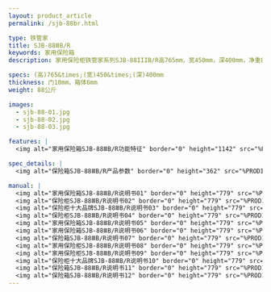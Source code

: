 ```yaml
---
layout: product_article
permalink: /sjb-88br.html

type: 铁管家
title: SJB-88ⅢB/R
keywords: 家用保险箱
description: 家用保险柜铁管家系列SJB-88IIIB/R高765mm，宽450mm，深400mm，净重88公斤，多重防护，全面符合国家3C认证标准。

specs: (高)765&times;(宽)450&times;(深)400mm
thickness: 门10mm，箱体6mm
weight: 88公斤

images:
  - sjb-88-01.jpg
  - sjb-88-02.jpg
  - sjb-88-03.jpg

features: |
  <img alt="家用保险箱SJB-88ⅢB/R功能特征" border="0" height="1142" src="%PRODIMGS%/sjb-gn.jpg" width="538" />

spec_details: |
  <img alt="保险箱SJB-88ⅢB/R产品参数" border="0" height="362" src="%PRODIMGS%/sjb-cpcs.jpg" width="538" />

manual: |
  <img alt="家用保险箱SJB-88ⅢB/R说明书01" border="0" height="779" src="%PRODIMGS%/sjb-sm01.jpg" width="528" />  
  <img alt="保险柜SJB-88ⅢB/R说明书02" border="0" height="779" src="%PRODIMGS%/sjb-sm02.jpg" width="528" />  
  <img alt="保险柜十大品牌SJB-88ⅢB/R说明书03" border="0" height="779" src="%PRODIMGS%/sjb-sm03.jpg" width="528" />  
  <img alt="保险柜SJB-88ⅢB/R说明书04" border="0" height="779" src="%PRODIMGS%/sjb-sm04.jpg" width="528" />  
  <img alt="家用保险箱SJB-88ⅢB/R说明书05" border="0" height="779" src="%PRODIMGS%/sjb-sm05.jpg" width="528" />  
  <img alt="家用保险箱SJB-88ⅢB/R说明书06" border="0" height="779" src="%PRODIMGS%/sjb-sm06.jpg" width="528" />  
  <img alt="保险箱SJB-88ⅢB/R说明书07" border="0" height="779" src="%PRODIMGS%/sjb-sm07.jpg" width="528" />  
  <img alt="家用保险柜SJB-88ⅢB/R说明书08" border="0" height="779" src="%PRODIMGS%/sjb-sm08.jpg" width="528" />  
  <img alt="家用保险柜SJB-88ⅢB/R说明书09" border="0" height="779" src="%PRODIMGS%/sjb-sm09.jpg" width="528" />  
  <img alt="保险柜十大品牌SJB-88ⅢB/R说明书10" border="0" height="779" src="%PRODIMGS%/sjb-sm10.jpg" width="528" />  
  <img alt="保险箱SJB-88ⅢB/R说明书11" border="0" height="779" src="%PRODIMGS%/sjb-sm11.jpg" width="528" />  
  <img alt="保险箱SJB-88ⅢB/R说明书12" border="0" height="779" src="%PRODIMGS%/sjb-sm12.jpg" width="528" />
---
```

